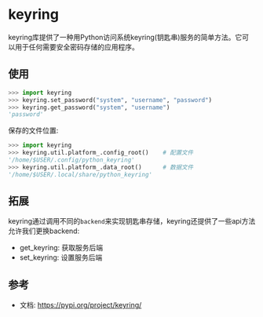 # keyring

keyring库提供了一种用Python访问系统keyring(钥匙串)服务的简单方法。它可以用于任何需要安全密码存储的应用程序。

## 使用
```python
>>> import keyring
>>> keyring.set_password("system", "username", "password")
>>> keyring.get_password("system", "username")
'password'
```

保存的文件位置:
```python
>>> import keyring
>>> keyring.util.platform_.config_root()    # 配置文件
'/home/$USER/.config/python_keyring'
>>> keyring.util.platform_.data_root()      # 数据文件
'/home/$USER/.local/share/python_keyring'

```

## 拓展
keyring通过调用不同的`backend`来实现钥匙串存储，keyring还提供了一些api方法允许我们更换backend:
* get_keyring: 获取服务后端
* set_keyring: 设置服务后端


## 参考
* 文档: https://pypi.org/project/keyring/

